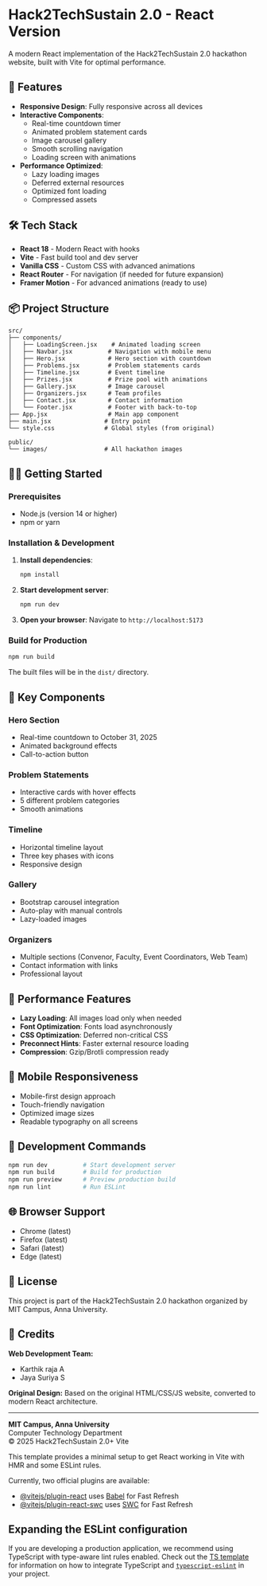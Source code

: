 # Hack2TechSustain 2.0 - React Version

A modern React implementation of the Hack2TechSustain 2.0 hackathon website, built with Vite for optimal performance.

## 🚀 Features

- **Responsive Design**: Fully responsive across all devices
- **Interactive Components**: 
  - Real-time countdown timer
  - Animated problem statement cards
  - Image carousel gallery
  - Smooth scrolling navigation
  - Loading screen with animations
- **Performance Optimized**:
  - Lazy loading images
  - Deferred external resources
  - Optimized font loading
  - Compressed assets

## 🛠️ Tech Stack

- **React 18** - Modern React with hooks
- **Vite** - Fast build tool and dev server
- **Vanilla CSS** - Custom CSS with advanced animations
- **React Router** - For navigation (if needed for future expansion)
- **Framer Motion** - For advanced animations (ready to use)

## 📦 Project Structure

```
src/
├── components/
│   ├── LoadingScreen.jsx    # Animated loading screen
│   ├── Navbar.jsx          # Navigation with mobile menu
│   ├── Hero.jsx            # Hero section with countdown
│   ├── Problems.jsx        # Problem statements cards
│   ├── Timeline.jsx        # Event timeline
│   ├── Prizes.jsx          # Prize pool with animations
│   ├── Gallery.jsx         # Image carousel
│   ├── Organizers.jsx      # Team profiles
│   ├── Contact.jsx         # Contact information
│   └── Footer.jsx          # Footer with back-to-top
├── App.jsx                 # Main app component
├── main.jsx               # Entry point
└── style.css              # Global styles (from original)

public/
└── images/                # All hackathon images
```

## 🏃‍♂️ Getting Started

### Prerequisites
- Node.js (version 14 or higher)
- npm or yarn

### Installation & Development

1. **Install dependencies**:
   ```bash
   npm install
   ```

2. **Start development server**:
   ```bash
   npm run dev
   ```

3. **Open your browser**:
   Navigate to `http://localhost:5173`

### Build for Production

```bash
npm run build
```

The built files will be in the `dist/` directory.

## 🎨 Key Components

### Hero Section
- Real-time countdown to October 31, 2025
- Animated background effects
- Call-to-action button

### Problem Statements
- Interactive cards with hover effects
- 5 different problem categories
- Smooth animations

### Timeline
- Horizontal timeline layout
- Three key phases with icons
- Responsive design

### Gallery
- Bootstrap carousel integration
- Auto-play with manual controls
- Lazy-loaded images

### Organizers
- Multiple sections (Convenor, Faculty, Event Coordinators, Web Team)
- Contact information with links
- Professional layout

## 🚀 Performance Features

- **Lazy Loading**: All images load only when needed
- **Font Optimization**: Fonts load asynchronously
- **CSS Optimization**: Deferred non-critical CSS
- **Preconnect Hints**: Faster external resource loading
- **Compression**: Gzip/Brotli compression ready

## 📱 Mobile Responsiveness

- Mobile-first design approach
- Touch-friendly navigation
- Optimized image sizes
- Readable typography on all screens

## 🔧 Development Commands

```bash
npm run dev          # Start development server
npm run build        # Build for production
npm run preview      # Preview production build
npm run lint         # Run ESLint
```

## 🌐 Browser Support

- Chrome (latest)
- Firefox (latest)
- Safari (latest)
- Edge (latest)

## 📄 License

This project is part of the Hack2TechSustain 2.0 hackathon organized by MIT Campus, Anna University.

## 👥 Credits

**Web Development Team:**
- Karthik raja A
- Jaya Suriya S

**Original Design:** Based on the original HTML/CSS/JS website, converted to modern React architecture.

---

**MIT Campus, Anna University**  
Computer Technology Department  
© 2025 Hack2TechSustain 2.0+ Vite

This template provides a minimal setup to get React working in Vite with HMR and some ESLint rules.

Currently, two official plugins are available:

- [@vitejs/plugin-react](https://github.com/vitejs/vite-plugin-react/blob/main/packages/plugin-react) uses [Babel](https://babeljs.io/) for Fast Refresh
- [@vitejs/plugin-react-swc](https://github.com/vitejs/vite-plugin-react/blob/main/packages/plugin-react-swc) uses [SWC](https://swc.rs/) for Fast Refresh

## Expanding the ESLint configuration

If you are developing a production application, we recommend using TypeScript with type-aware lint rules enabled. Check out the [TS template](https://github.com/vitejs/vite/tree/main/packages/create-vite/template-react-ts) for information on how to integrate TypeScript and [`typescript-eslint`](https://typescript-eslint.io) in your project.
